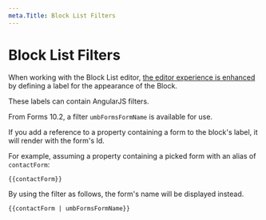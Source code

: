 ```yaml
---
meta.Title: Block List Filters
---
```


# Block List Filters

When working with the Block List editor, [the editor experience is enhanced](../../umbraco-cms/fundamentals/backoffice/property-editors/built-in-umbraco-property-editors/block-editor/block-list-editor.md#editor-appearance) by defining a label for the appearance of the Block.

These labels can contain AngularJS filters.

From Forms 10.2, a filter `umbFormsFormName` is available for use.

If you add a reference to a property containing a form to the block's label, it will render with the form's Id.

For example, assuming a property containing a picked form with an alias of `contactForm`:

```
{{contactForm}}
```

By using the filter as follows, the form's name will be displayed instead.

```
{{contactForm | umbFormsFormName}}
```
